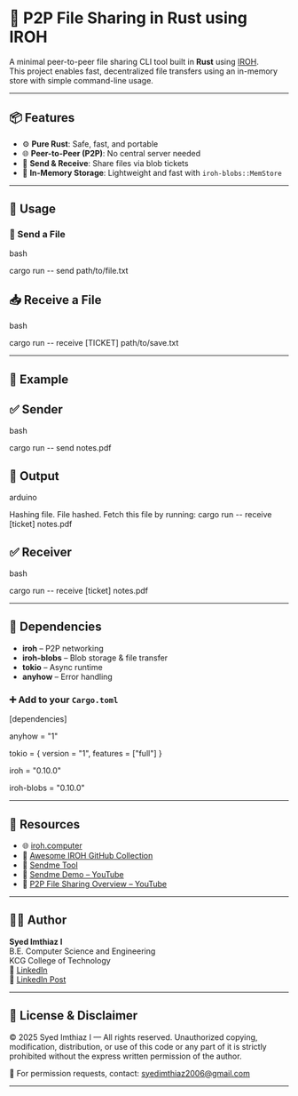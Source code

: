 # 🔁 P2P File Sharing in Rust using IROH

A minimal peer-to-peer file sharing CLI tool built in **Rust** using [IROH](https://www.iroh.computer).  
This project enables fast, decentralized file transfers using an in-memory store with simple command-line usage.

---

## 📦 Features

- ⚙️ **Pure Rust**: Safe, fast, and portable
- 🌐 **Peer-to-Peer (P2P)**: No central server needed
- 📂 **Send & Receive**: Share files via blob tickets
- 🧠 **In-Memory Storage**: Lightweight and fast with `iroh-blobs::MemStore`

---

## 🚀 Usage

### 📨 Send a File

bash


cargo run -- send path/to/file.txt

## 📥 Receive a File

bash


cargo run -- receive [TICKET] path/to/save.txt

---

## 📁 Example

## ✅ Sender

bash


cargo run -- send notes.pdf

## 🧾 Output

arduino

Hashing file.
File hashed. Fetch this file by running:
cargo run -- receive [ticket] notes.pdf

## ✅ Receiver

bash


cargo run -- receive [ticket] notes.pdf

---

## 🔧 Dependencies

- **iroh** – P2P networking
- **iroh-blobs** – Blob storage & file transfer  
- **tokio** – Async runtime  
- **anyhow** – Error handling

### ➕ Add to your `Cargo.toml`


[dependencies]


anyhow = "1"


tokio = { version = "1", features = ["full"] }


iroh = "0.10.0"


iroh-blobs = "0.10.0"



---
## 🔗 Resources

- 🌐 [iroh.computer](https://iroh.computer)
- 📘 [Awesome IROH GitHub Collection](https://github.com/n0-computer/awesome-iroh)
- 🚀 [Sendme Tool](https://github.com/n0-computer/sendme)
- 🎥 [Sendme Demo – YouTube](https://www.youtube.com/watch?v=Po3WRuD_Ic4)
- 🎥 [P2P File Sharing Overview – YouTube](https://www.youtube.com/watch?v=_nC2EqkFq8g)

---

## 👨‍💻 Author

**Syed Imthiaz I**  
B.E. Computer Science and Engineering  
KCG College of Technology  
🔗 [LinkedIn](https://www.linkedin.com/in/syed-imthiaz-i-7a308b301/)  
🔗 [LinkedIn Post](https://www.linkedin.com/feed/update/urn:li:activity:7355251106823700480/)

---

## 🚫 License & Disclaimer

© 2025 Syed Imthiaz I — All rights reserved.
Unauthorized copying, modification, distribution, or use of this code or any part of it is strictly prohibited without the express written permission of the author.

📩 For permission requests, contact: syedimthiaz2006@gmail.com

---

